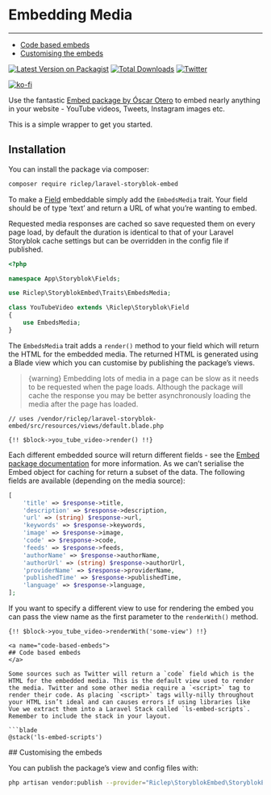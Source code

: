 # Embedding Media

---

- [Code based embeds](#code-based-embeds)
- [Customising the embeds](#customising-the-embeds)


[![Latest Version on Packagist](https://img.shields.io/packagist/v/riclep/laravel-storyblok-embed.svg?style=flat-square)](https://packagist.org/packages/riclep/laravel-storyblok-embed)
[![Total Downloads](https://img.shields.io/packagist/dt/riclep/laravel-storyblok-embed.svg?style=flat-square)](https://packagist.org/packages/riclep/laravel-storyblok-embed)
[![Twitter](https://img.shields.io/twitter/follow/riclep.svg?style=social&label=Follow)](https://twitter.com/intent/follow?screen_name=riclep)

[![ko-fi](https://ko-fi.com/img/githubbutton_sm.svg)](https://ko-fi.com/M4M2C42W6)

Use the fantastic [Embed package by Óscar Otero](https://github.com/oscarotero/Embed) to embed nearly anything in your website - YouTube videos, Tweets, Instagram images etc.

This is a simple wrapper to get you started.

## Installation

You can install the package via composer:

```bash
composer require riclep/laravel-storyblok-embed
```


To make a [Field](/{{route}}/{{version}}/fields) embeddable simply add the `EmbedsMedia` trait. Your field should be of type ‘text’ and return a URL of what you’re wanting to embed.

Requested media responses are cached so save requested them on every page load, by default the duration is identical to that of your Laravel Storyblok cache settings but can be overridden in the config file if published.



```php
<?php

namespace App\Storyblok\Fields;

use Riclep\StoryblokEmbed\Traits\EmbedsMedia;

class YouTubeVideo extends \Riclep\Storyblok\Field
{
	use EmbedsMedia;
}
```

The `EmbedsMedia` trait adds a `render()` method to your field which will return the HTML for the embedded media. The returned HTML is generated using a Blade view which you can customise by publishing the package’s views.

> {warning} Embedding lots of media in a page can be slow as it needs to be requested when the page loads. Although the package will cache the response you may be better asynchronously loading the media after the page has loaded.


```blade
// uses /vendor/riclep/laravel-storyblok-embed/src/resources/views/default.blade.php

{!! $block->you_tube_video->render() !!}
```

Each different embedded source will return different fields - see the [Embed package documentation](https://github.com/oscarotero/Embed) for more information. As we can’t serialise the Embed object for caching for return a subset of the data. The following fields are available (depending on the media source):

```php
[
    'title' => $response->title,
    'description' => $response->description,
    'url' => (string) $response->url,
    'keywords' => $response->keywords,
    'image' => $response->image,
    'code' => $response->code,
    'feeds' => $response->feeds,
    'authorName' => $response->authorName,
    'authorUrl' => (string) $response->authorUrl,
    'providerName' => $response->providerName,
    'publishedTime' => $response->publishedTime,
    'language' => $response->language,
];
```

If you want to specify a different view to use for rendering the embed you can pass the view name as the first parameter to the `renderWith()` method.

```
{!! $block->you_tube_video->renderWith('some-view') !!}
```

```blade
<a name="code-based-embeds">
## Code based embeds
</a>

Some sources such as Twitter will return a `code` field which is the HTML for the embedded media. This is the default view used to render the media. Twitter and some other media require a `<script>` tag to render their code. As placing `<script>` tags willy-nilly throughout your HTML isn’t ideal and can causes errors if using libraries like Vue we extract them into a Laravel Stack called `ls-embed-scripts`. Remember to include the stack in your layout.

```blade
@stack('ls-embed-scripts')
```


<a name="customising-the-embeds">
## Customising the embeds
</a>

You can publish the package’s view and config files with:

```bash
php artisan vendor:publish --provider="Riclep\StoryblokEmbed\StoryblokEmbedServiceProvider"
```